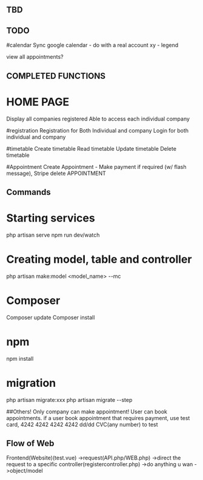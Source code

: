 ## TBD


## TODO

#calendar
Sync google calendar - do with a real account
xy - legend

view all appointments?


## COMPLETED FUNCTIONS

# HOME PAGE
Display all companies registered
Able to access each individual company

#registration
Registration for Both Individual and company
Login for both individual and company

#timetable
Create timetable
Read timetable
Update timetable
Delete timetable

#Appointment
Create Appointment - Make payment if required (w/ flash message), Stripe
delete APPOINTMENT 



## Commands 
# Starting services
php artisan serve
npm run dev/watch

# Creating model, table and controller
php artisan make:model <model_name> --mc

# Composer
Composer update
Composer install

# npm
npm install

# migration
php artisan migrate:xxx 
php artisan migrate --step


##Others!
Only company can make appointment!
User can book appointments.
if a user book appointment that requires payment, use test card, 4242 4242 4242 4242 dd/dd CVC(any number) to test



## Flow of Web
Frontend(Website)(test.vue)
->request(API.php/WEB.php)
->direct the request to a specific controller(registercontroller.php)
->do anything u wan
->object/model
